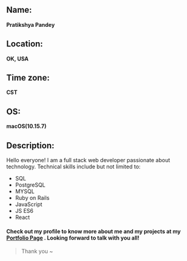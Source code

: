 ## Name: 
 **Pratikshya Pandey** 

## Location: 
**OK, USA**

## Time zone: 
**CST**

## OS: 
**macOS(10.15.7)**

## Description: 

 Hello everyone! I am a full stack web developer passionate about technology. Technical skills include but not limited to: 
 * SQL
 * PostgreSQL 
 * MYSQL 
 * Ruby on Rails 
 * JavaScript 
 * JS ES6 
 * React

#### Check out my profile to know more about me and my projects at my [Portfolio Page](https://pratikshyapandeyportfolio.netlify.app) . Looking forward to talk with you all!

> Thank you ~ 



